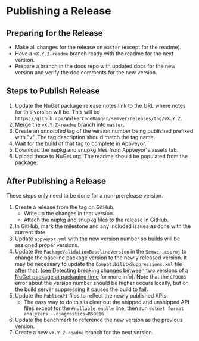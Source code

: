# Publishing a Release

## Preparing for the Release

* Make all changes for the release on `master` (except for the readme).
* Have a `vX.Y.Z-readme` branch ready with the readme for the next version.
* Prepare a branch in the docs repo with updated docs for the new version and verify the doc
  comments for the new version.

## Steps to Publish Release

1. Update the NuGet package release notes link to the URL where notes for this version will be. This
   will be `https://github.com/WalkerCodeRanger/semver/releases/tag/vX.Y.Z`.
2. Merge the `vX.Y.Z-readme` branch into `master`.
3. Create an *annotated* tag of the version number being published prefixed with "v". The tag
   description should match the tag name.
4. Wait for the build of that tag to complete in Appveyor.
5. Download the nupkg and snupkg files from Appveyor's assets tab.
6. Upload those to NuGet.org. The readme should be populated from the package.

## After Publishing a Release

These steps only need to be done for a non-prerelease version.

1. Create a release from the tag on GitHub.
   * Write up the changes in that version.
   * Attach the nupkg and snupkg files to the release in GitHub.
2. In GitHub, mark the milestone and any included issues as done with the current date.
3. Update `appveyor.yml` with the new version number so builds will be assigned proper versions.
4. Update the `PackageValidationBaselineVersion` in the `Semver.csproj` to change the baseline
   package version to the newly released version. It may be necessary to update the
   `CompatibilitySuppressions.xml` file after that. (see [Detecting breaking changes between two
   versions of a NuGet package at packaging time](https://www.meziantou.net/detecting-breaking-changes-between-two-versions-of-a-nuget-package-at-packaging.htm)
   for more info). Note that the `CP0003` error about the version number should be higher occurs
   locally, but on the build server suppressing it causes the build to fail.
5. Update the `PublicAPI` files to reflect the newly published APIs.
   * The easy way to do this is clear out the shipped and unshipped API files except for the
     `#nullable enable` line, then run `dotnet format analyzers --diagnostics=RS0016`
6. Update the benchmark to reference the new version as the previous version.
7. Create a new `vX.Y.Z-readme` branch for the next version.
